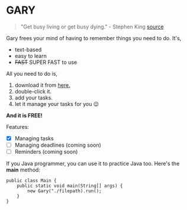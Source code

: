 # GARY

> "Get busy living or get busy dying." - Stephen King [source](https://atlasmedstaff.com/adventures-in-nursing/get-busy-living-or-get-busy-dying/)

Gary frees your mind of having to remember things you need to do. It's,

* text-based
* easy to learn
* ~~FAST~~ SUPER FAST to use

All you need to do is,

1. download it from [here.](https://github.com/vanessaxuuan/ip/tree/A-Jar)
2. double-click it.
3. add your tasks.
4. let it manage your tasks for you 😉

**And it is FREE!**

Features:
- [x] Managing tasks
- [ ] Managing deadlines (coming soon)
- [ ] Reminders (coming soon)

If you Java programmer, you can use it to practice Java too. Here's the **main** method:
```
public class Main {
    public static void main(String[] args) {
        new Gary("./filepath).run();
    }
}
```
